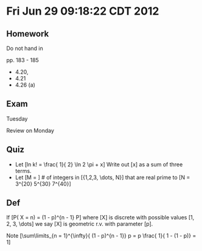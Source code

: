# Fri Jun 29 09:18:22 CDT 2012

## Homework
Do not hand in

pp. 183 - 185
* 4.20, 
* 4.21
* 4.26 (a)

## Exam
Tuesday 

Review on Monday

## Quiz
* Let \[ln k! = \frac{ 1}{ 2} \ln 2 \pi + x\]
Write out \[x\] as a sum of three terms.
* Let \[M = \] # of integers in \[{1,2,3, \dots, N}\] that
are real prime to \[N = 3^{20} 5^{30} 7^{40}\]


## Def
If \[P( X = n) = (1 - p)^{n - 1} P\] where \[X\] is
discrete with possible values \[1, 2, 3, \dots\] we
say \[X\] is geometric r.v. with parameter \[p\].

Note \[\sum\limits_{n = 1}^{\infty}{ (1 - p)^{n - 1}} p = p \frac{ 1}{ 1 - (1 - p)} = 1\]